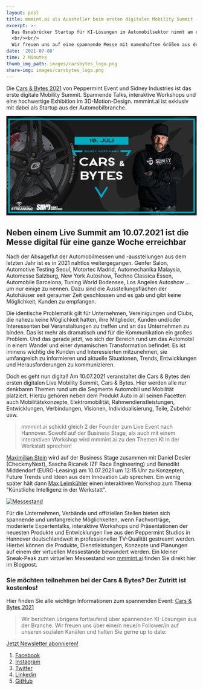 ```yaml
---
layout: post
title: mmmint.ai als Aussteller beim ersten digitalen Mobility Summit - Cars & Bytes 2021
excerpt: >-
  Das Osnabrücker Startup für KI-Lösungen im Automobilsektor nimmt am ersten digitalen Mobility Summit, der Cars & Bytes 2021, teil und reiht sich damit neben Größen aus der Branche wie DMAX, AUTO BILD, ZF, myhood.com, Continental, TÜV Nord und vielen weiteren ein.
  <br/><br/>
  Wir freuen uns auf eine spannende Messe mit namenhaften Größen aus der Automobilbranche. Inbesondere das Liveevent am 10.07.2021 in Hannover wird ein Highlight.
date: '2021-07-08'
time: 2 Minutes
thumb_img_path: images/carsbytes_logo.png
share-img: images/carsbytes_logo.png
---
```


Die [Cars & Bytes 2021](https://carsandbytes.de/) von Peppermint Event und Sidney Industries ist das erste digitale Mobility Summit. Spannende Talks, interaktive Workshops und eine hochwertige Exhibition im 3D-Motion-Design. mmmint.ai ist exklusiv mit dabei als Startup aus der Automobilbranche.

![Logo Cars&Bytes](/images/carsbytes_logo.png)

## Neben einem Live Summit am 10.07.2021 ist die Messe digital für eine ganze Woche erreichbar

Nach der Absageflut der Automobilmessen und -ausstellungen aus dem letzten Jahr ist es in 2021 nahtlos weitergegangen. Genfer Salon, Automotive Testing Seoul, Motortec Madrid, Automechanika Malaysia, Automesse Salzburg, New York Autoshow, Techno Classica Essen, Automobile Barcelona, Tuning World Bodensee, Los Angeles Autoshow … um nur einige zu nennen. Dazu sind die Ausstellungsflächen der Autohäuser seit geraumer Zeit geschlossen und es gab und gibt keine Möglichkeit, Kunden zu empfangen. 

Die identische Problematik gilt für Unternehmen, Vereinigungen und Clubs, die nahezu keine Möglichkeit hatten, ihre Mitglieder, Kunden und/oder Interessenten bei Veranstaltungen zu treffen und an das Unternehmen zu binden. Das ist mehr als dramatisch und für die Kommunikation ein großes Problem. Und das gerade jetzt, wo sich der Bereich rund um das Automobil in einem Wandel und einer dynamischen Transformation befindet. Es ist immens wichtig die Kunden und Interessierten mitzunehmen, sie umfangreich zu informieren und aktuelle Situationen, Trends, Entwicklungen und Herausforderungen zu kommunizieren. 

Doch es geht nun digital! Am 10.07.2021 veranstaltet die Cars & Bytes den ersten digitalen Live Mobility Summit, Cars & Bytes. Hier werden alle nur denkbaren Themen rund um die Segmente Automobil und Mobilität platziert. Hierzu gehören neben dem Produkt Auto in all seinen Facetten auch Mobilitätskonzepte, Elektromobilität, Rahmendienstleistungen, Entwicklungen, Verbindungen, Visionen, Individualisierung, Teile, Zubehör usw.  

> mmmint.ai schickt gleich 2 der Founder zum Live Event nach Hannover. Sowohl auf der Business Stage, als auch mit einem interaktiven Workshop wird mmmint.ai zu den Themen KI in der Werkstatt sprechen!

[Maximilian Stein](https://www.linkedin.com/in/maximilian-stein/) wird auf der Business Stage zusammen mit Daniel Desler (CheckmyNext), Sascha Ricanek (ZF Race Engineering) und Benedikt Middendorf (EURO-Leasing) am 10.07.2021 um 12:15 Uhr zu Konzepten, Future Trends und Ideen aus dem Innovation Lab sprechen. Ein wenig später hält dann [Max Leimkühler](https://www.linkedin.com/in/maxleimkuehler/) einen interaktiven Workshop zum Thema "Künstliche Intelligenz in der Werkstatt".

[![Messestand](/images/carsbytes_messestand.jpg)](https://carsandbytes.de/)

Für die Unternehmen, Verbände und offiziellen Stellen bieten sich spannende und umfangreiche Möglichkeiten, wenn Fachvorträge, moderierte Expertentalks, interaktive Workshops und Präsentationen der neuesten Produkte und Entwicklungen live aus den Peppermint Studios in Hannover deutschlandweit in professioneller TV-Qualität gestreamt werden. Hierbei können die Produkte, Dienstleistungen, Konzepte und Planungen auf einem der virtuellen Messestände bewundert werden. Ein kleiner Sneak-Peak zum virtuellen Messestand von [mmmint.ai]( https://www.mmmint.ai/) finden Sie direkt hier im Blogpost.

### Sie möchten teilnehmen bei der Cars & Bytes? Der Zutritt ist kostenlos!

Hier finden Sie alle wichtign Informationen zum spannenden Event: [Cars & Bytes 2021](https://carsandbytes.de/) 

> Wir berichten übrigens fortlaufend über spannenden KI-Lösungen aus der Branche. Wir freuen uns über eine/n neue/n Follower/in auf unseren sozialen Kanälen und halten Sie gerne up to date:

[Jetzt Newsletter abonnieren!](https://form.typeform.com/to/QPpiD9wh?typeform-medium=embed-snippet)

1. [Facebook](https://www.facebook.com/mmmintai/)
2. [Instagram](https://instagram.com/mmmint.ai)
3. [Twitter](https://twitter.com/mmmint_ai)
4. [Linkedin](https://linkedin.com/company/mmmint-ai/)
5. [GitHub](https://github.com/mmmint-ai)

